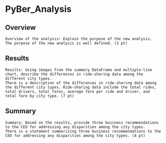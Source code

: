 # PyBer_Analysis

## Overview
    Overview of the analysis: Explain the purpose of the new analysis.
    The purpose of the new analysis is well defined. (3 pt)
    
## Results
    Results: Using images from the summary DataFrame and multiple-line chart, describe the differences in ride-sharing data among the different city types.
    There is a description of the differences in ride-sharing data among the different city types. Ride-sharing data include the total rides, total drivers, total fares, average fare per ride and driver, and total fare by city type. (7 pt)

## Summary
    Summary: Based on the results, provide three business recommendations to the CEO for addressing any disparities among the city types.
    There is a statement summarizing three business recommendations to the CEO for addressing any disparities among the city types. (4 pt)